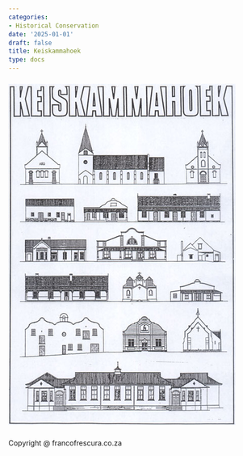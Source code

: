 ```yaml
---
categories:
- Historical Conservation
date: '2025-01-01'
draft: false
title: Keiskammahoek
type: docs
---
```


##### 

##### [![keoskammahoek2](/images/keis/keoskammahoek2.jpg)](historical-conservation-keiskammahoek.html)

Copyright @ francofrescura.co.za